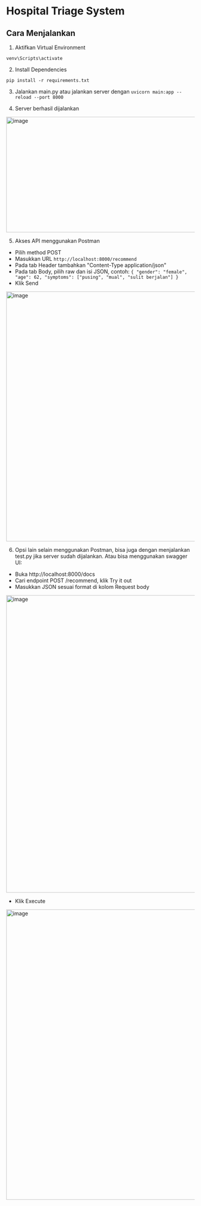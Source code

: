 # Hospital Triage System

## Cara Menjalankan

1. Aktifkan Virtual Environment
 
`venv\Scripts\activate`

2. Install Dependencies

`pip install -r requirements.txt`

3. Jalankan main.py atau jalankan server dengan `uvicorn main:app --reload --port 8000`
 
4. Server berhasil dijalankan
 
<img width="792" height="309" alt="image" src="https://github.com/user-attachments/assets/31064940-2965-4286-88bb-61ee638ae02c" />


5. Akses API menggunakan Postman
- Pilih method POST
- Masukkan URL `http://localhost:8000/recommend`
- Pada tab Header tambahkan "Content-Type    application/json"
- Pada tab Body, pilih raw dan isi JSON, contoh:
  `{
    "gender": "female",
    "age": 62,
    "symptoms": ["pusing", "mual", "sulit berjalan"]
}`
- Klik Send
 
<img width="1378" height="668" alt="image" src="https://github.com/user-attachments/assets/c0b9e3c0-8330-4dea-9545-0328d06010da" />


6. Opsi lain selain menggunakan Postman, bisa juga dengan menjalankan test.py jika server sudah dijalankan. Atau bisa menggunakan swagger UI:
- Buka http://localhost:8000/docs
- Cari endpoint POST /recommend, klik Try it out
- Masukkan JSON sesuai format di kolom Request body
 
<img width="1785" height="795" alt="image" src="https://github.com/user-attachments/assets/0ff8c15c-41e4-4f4c-83cc-a98f4e9e3812" />


- Klik Execute
 
<img width="1803" height="776" alt="image" src="https://github.com/user-attachments/assets/2e3dea7c-6396-43f6-9847-3bdf27a956f4" />

 
 
   

  
 
